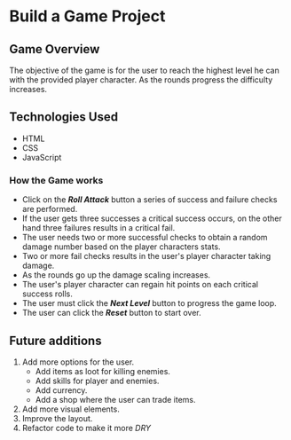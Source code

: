 # **Build a Game Project**

## **Game Overview**

The objective of the game is for the user to reach the highest level he can with the provided player character. As the rounds progress the difficulty increases.

## **Technologies Used**

- HTML
- CSS
- JavaScript

### **How the Game works**

- Click on the **_Roll Attack_** button a series of success and failure checks are performed.
- If the user gets three successes a critical success occurs, on the other hand three failures results in a critical fail.
- The user needs two or more successful checks to obtain a random damage number based on the player characters stats.
- Two or more fail checks results in the user's player character taking damage.
- As the rounds go up the damage scaling increases.
- The user's player character can regain hit points on each critical success rolls.
- The user must click the **_Next Level_** button to progress the game loop.
- The user can click the **_Reset_** button to start over.


## **Future additions**

1. Add more options for the user.
   - Add items as loot for killing enemies.
   - Add skills for player and enemies.
   - Add currency.
   - Add a shop where the user can trade items.
2. Add more visual elements.
3. Improve the layout.
4. Refactor code to make it more _DRY_

